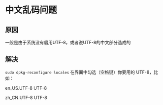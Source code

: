# 中文乱码问题
## 原因
一般是由于系统没有启用UTF-8，或者说UTF-8的中文部分造成的
## 解决
`sudo dpkg-reconfigure locales`
在界面中勾选（空格键）你要用的 UTF-8，比如：

en_US.UTF-8 UTF-8

zh_CN.UTF-8 UTF-8

